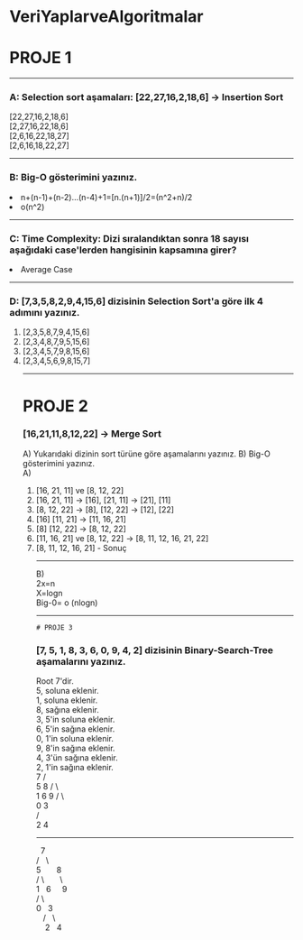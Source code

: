 # VeriYaplarveAlgoritmalar
# PROJE 1
<hr>

### A: Selection sort aşamaları: [22,27,16,2,18,6] -> Insertion Sort
[22,27,16,2,18,6]<br>
[2,27,16,22,18,6]<br>
[2,6,16,22,18,27]<br>
[2,6,16,18,22,27]<br>
<hr>

### B: Big-O gösterimini yazınız.
<li>
 n+(n-1)+(n-2)...(n-4)+1=[n.(n+1)]/2=(n^2+n)/2 
 <li> o(n^2)
<hr>

### C: Time Complexity: Dizi sıralandıktan sonra 18 sayısı aşağıdaki case'lerden hangisinin kapsamına girer?
 <li>Average Case
 <hr>

  ### D: [7,3,5,8,2,9,4,15,6] dizisinin Selection Sort'a göre ilk 4 adımını yazınız.
 <ol> <li> [2,3,5,8,7,9,4,15,6] 
 <li> [2,3,4,8,7,9,5,15,6] 
 <li> [2,3,4,5,7,9,8,15,6] 
  <li> [2,3,4,5,6,9,8,15,7] 
 <hr>

  # PROJE 2
 ### [16,21,11,8,12,22] -> Merge Sort
 
A) Yukarıdaki dizinin sort türüne göre aşamalarını yazınız.
B) Big-O gösterimini yazınız.
   <br>
 A) <br>
   <ol> <li>  [16, 21, 11] ve [8, 12, 22]
 <li> [16, 21, 11] -> [16], [21, 11] -> [21], [11]
 <li> [8, 12, 22] -> [8], [12, 22] -> [12], [22]
 <li> [16] [11, 21] -> [11, 16, 21]
 <li> [8] [12, 22] -> [8, 12, 22]
 <li> [11, 16, 21] ve [8, 12, 22] -> [8, 11, 12, 16, 21, 22]
  <li> [8, 11, 12, 16, 21] - Sonuç
<hr>
 B) <br>
   2x=n <br>
   X=logn <br>
   Big-0= o (nlogn) <br>
   <hr>

    # PROJE 3 
   ### [7, 5, 1, 8, 3, 6, 0, 9, 4, 2] dizisinin Binary-Search-Tree aşamalarını yazınız.
   
   Root 7'dir. <br>
5, soluna eklenir. <br>
1, soluna eklenir.<br>
8, sağına eklenir.<br>
3, 5'in soluna eklenir.<br>
6, 5'in sağına eklenir.<br>
0, 1'in soluna eklenir.<br>
9, 8'in sağına eklenir.<br>
4, 3'ün sağına eklenir.<br>
2, 1'in sağına eklenir.<br>
        7
       / \
      5   8
     / \   \
    1   6   9
   / \     
  0   3    
     / \
    2   4  
   <hr>
        &nbsp; 7 <br>
       / &nbsp; \ <br>
      5  &nbsp; &nbsp; &nbsp;  8 <br>
     / \ &nbsp;  &nbsp; &nbsp;  \ <br>
    1 &nbsp;   6 &nbsp; &nbsp;   9 <br>
   / \   &nbsp; &nbsp;   <br> 
  0 &nbsp; 3  &nbsp;  <br> 
   &nbsp;&nbsp;    / &nbsp; \ <br>
 &nbsp;  &nbsp;   2  &nbsp;  4  <br>
